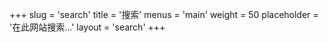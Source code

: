 +++
slug = 'search'
title = '搜索'
menus = 'main'
weight = 50
placeholder = '在此网站搜索…'
layout = 'search'
+++

